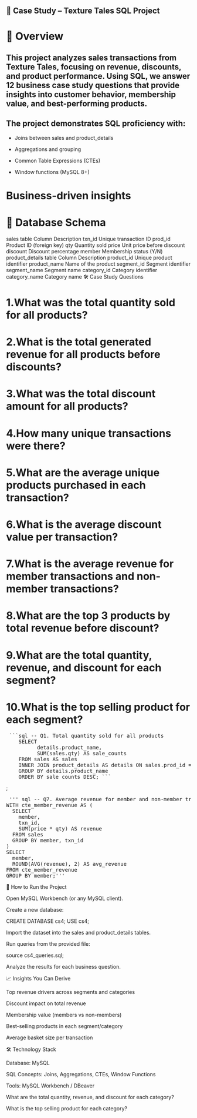  ## 🧵 Case Study – Texture Tales SQL Project
# 📌 Overview


## This project analyzes sales transactions from Texture Tales, focusing on revenue, discounts, and product performance. Using SQL, we answer 12 business case study questions that provide insights into customer behavior, membership value, and best-performing products.

## The project demonstrates SQL proficiency with:

- Joins between sales and product_details

- Aggregations and grouping

- Common Table Expressions (CTEs)

- Window functions (MySQL 8+)

# Business-driven insights

# 📂 Database Schema
sales table
Column	Description
txn_id	Unique transaction ID
prod_id	Product ID (foreign key)
qty	Quantity sold
price	Unit price before discount
discount	Discount percentage
member	Membership status (Y/N)
product_details table
Column	Description
product_id	Unique product identifier
product_name	Name of the product
segment_id	Segment identifier
segment_name	Segment name
category_id	Category identifier
category_name	Category name
🛠️ Case Study Questions

 # 1.What was the total quantity sold for all products?

 # 2.What is the total generated revenue for all products before discounts?

 # 3.What was the total discount amount for all products?

# 4.How many unique transactions were there?

# 5.What are the average unique products purchased in each transaction?

# 6.What is the average discount value per transaction?

# 7.What is the average revenue for member transactions and non-member transactions?

# 8.What are the top 3 products by total revenue before discount?

# 9.What are the total quantity, revenue, and discount for each segment?

# 10.What is the top selling product for each segment?


<pre> ```sql -- Q1. Total quantity sold for all products 
    SELECT 
          details.product_name, 
          SUM(sales.qty) AS sale_counts 
    FROM sales AS sales 
    INNER JOIN product_details AS details ON sales.prod_id = details.product_id 
    GROUP BY details.product_name 
    ORDER BY sale_counts DESC; ``` </pre>;

<pre> ''' sql -- Q7. Average revenue for member and non-member transactions
WITH cte_member_revenue AS (
  SELECT
    member,
    txn_id,
    SUM(price * qty) AS revenue
  FROM sales
  GROUP BY member, txn_id
)
SELECT
  member,
  ROUND(AVG(revenue), 2) AS avg_revenue
FROM cte_member_revenue
GROUP BY member;'''</pre>

🚀 How to Run the Project

Open MySQL Workbench (or any MySQL client).

Create a new database:

CREATE DATABASE cs4;
USE cs4;


Import the dataset into the sales and product_details tables.

Run queries from the provided file:

source cs4_queries.sql;


Analyze the results for each business question.


📈 Insights You Can Derive

Top revenue drivers across segments and categories

Discount impact on total revenue

Membership value (members vs non-members)

Best-selling products in each segment/category

Average basket size per transaction

🛠️ Technology Stack

Database: MySQL

SQL Concepts: Joins, Aggregations, CTEs, Window Functions

Tools: MySQL Workbench / DBeaver

What are the total quantity, revenue, and discount for each category?

What is the top selling product for each category?
